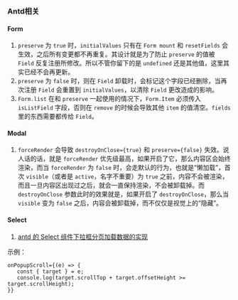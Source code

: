 ### Antd相关

#### Form
1. `preserve` 为 `true` 时，`initialValues` 只有在 `Form mount` 和 `resetFields` 会生效，之后所有变更都不再重复。其设计就是为了防止 `preserve` 的值被 `Field` 反复注册所修改。所以不管你留下的是 `undefined` 还是其他值，这里其实已经不会再更新。
2. `preserve` 为 `false` 时，则在 `Field` 卸载时，会标记这个字段已经删除，当再次注册 `Field` 会重置到 `initialValues`，以清除 `Field` 更改造成的影响。
3. `Form.list` 在和 `preserve` 一起使用的情况下，`Form.Item` 必须传入 `isListField` 字段，否则在 `remove` 的时候会导致其他 `item` 的值清空。`fields` 里的东西需要都传给 `Field`。

#### Modal
1. `forceRender` 会导致 `destroyOnClose={true}` 和 `preserve={false}` 失效。说人话的话，就是 `forceRender` 优先级最高，如果开启了它，那么内容区会始终渲染，而当 `forceRender` 为 `false` 时，会走默认的行为，也就是“懒加载”，首次 `visible`（或者是 `active`，名字不重要）为 `true` 之前，内容不会被渲染，而且一旦内容区出现过之后，就会一直保持渲染，不会被卸载掉。而 `destroyOnClose` 参数此时的效果就是，如果开启了 `destroyOnClose`，那么当 `visible` 变为 `false` 之后，内容会被卸载掉，而不仅仅是视觉上的“隐藏”。

#### Select
1. [antd 的 Select 组件下拉框分页加载数据的实现](https://juejin.cn/post/6975885601027555364)

示例：
```
onPopupScroll={(e) => {
   const { target } = e;
   console.log(target.scrollTop + target.offsetHeight >= target.scrollHeight);
}}
```

